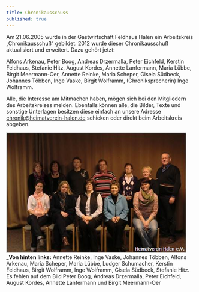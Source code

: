 ```yaml
---
title: Chronikausschuss
published: true
---
```



Am 21.06.2005 wurde in der Gastwirtschaft Feldhaus Halen ein Arbeitskreis „Chronikausschuß“ gebildet. 2012 wurde dieser Chronikausschuß aktualisiert und erweitert. Dazu gehört jetzt:

Alfons Arkenau, Peter Boog, Andreas Drzermalla, Peter Eichfeld, Kerstin Feldhaus, Stefanie Hitz, August Kordes, Annette Lanfermann, Maria Lübbe, Birgit Meermann-Oer, Annette Reinke, Maria Scheper, Gisela Südbeck, Johannes Többen, Inge Vaske, Birgit Wolframm, (Chroniksprecherin) Inge Wolframm.

Alle, die Interesse am Mitmachen haben, mögen sich bei den Mitgliedern des Arbeitskreises melden. Ebenfalls können alle, die Bilder, Texte und sonstige Unterlagen besitzen diese einfach an unsere Adresse [chronik@heimatverein-halen.de](mailto:chronik@heimatverein-halen.de) schicken oder direkt beim Arbeitskreis abgeben.

![](chronikausschu_480.jpg)  
_**Von hinten links:** Annette Reinke, Inge Vaske, Johannes Többen, Alfons Arkenau, Maria Scheper, Maria Lübbe, Ludger Schumacher, Kerstin Feldhaus, Birgit Wolframm, Inge Wolframm, Gisela Südbeck, Stefanie Hitz. Es fehlen auf dem Bild Peter Boog, Andreas Drzermalla, Peter Eichfeld, August Kordes, Annette Lanfermann und Birgit Meermann-Oer